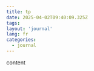 ```yaml
---
title: tp
date: 2025-04-02T09:40:09.325Z
tags:
layout: 'journal'
lang: fr
categories: 
  - journal
---
```

content 